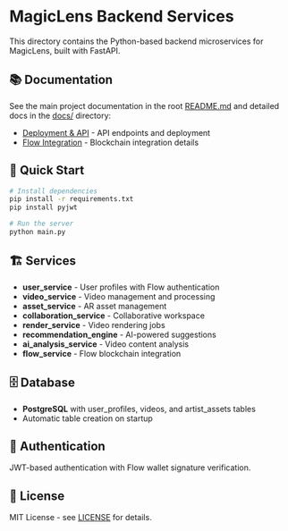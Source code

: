 # MagicLens Backend Services

This directory contains the Python-based backend microservices for MagicLens, built with FastAPI.

## 📚 Documentation

See the main project documentation in the root [README.md](../README.md) and detailed docs in the [docs/](../docs) directory:

- [Deployment & API](../docs/DEPLOYMENT_AND_API.md) - API endpoints and deployment
- [Flow Integration](../docs/FLOW_INTEGRATION.md) - Blockchain integration details

## 🚀 Quick Start

```bash
# Install dependencies
pip install -r requirements.txt
pip install pyjwt

# Run the server
python main.py
```

## 🏗️ Services

- **user_service** - User profiles with Flow authentication
- **video_service** - Video management and processing
- **asset_service** - AR asset management
- **collaboration_service** - Collaborative workspace
- **render_service** - Video rendering jobs
- **recommendation_engine** - AI-powered suggestions
- **ai_analysis_service** - Video content analysis
- **flow_service** - Flow blockchain integration

## 🗄️ Database

- **PostgreSQL** with user_profiles, videos, and artist_assets tables
- Automatic table creation on startup

## 🔐 Authentication

JWT-based authentication with Flow wallet signature verification.

## 📄 License

MIT License - see [LICENSE](../LICENSE) for details.